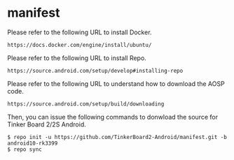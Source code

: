 # manifest

Please refer to the following URL to install Docker.

    https://docs.docker.com/engine/install/ubuntu/

Please refer to the following URL to install Repo. 

    https://source.android.com/setup/develop#installing-repo

Please refer to the following URL to understand how to download the AOSP code.

    https://source.android.com/setup/build/downloading

Then, you can issue the following commands to donwload the source for Tinker Board 2/2S Android.

    $ repo init -u https://github.com/TinkerBoard2-Android/manifest.git -b android10-rk3399
    $ repo sync
